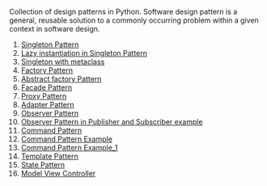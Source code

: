 Collection of design patterns in Python. Software design pattern is a general, reusable solution to a commonly occurring problem within a given context in software design. 

1. <a href='https://github.com/rajan2275/Python-Design-Patterns/blob/master/Creational/singleton.py'>Singleton Pattern</a> <br>
2. <a href='https://github.com/rajan2275/Python-Design-Patterns/blob/master/Creational/lazy_instantiation_singleton.py'>Lazy instantiation in Singleton Pattern</a> <br>
3. <a href='https://github.com/rajan2275/Python-Design-Patterns/blob/master/Creational/singleton_with_metaclass.py'>Singleton with metaclass</a> <br>
4. <a href='https://github.com/rajan2275/Python-Design-Patterns/blob/master/Creational/factory.py'>Factory Pattern</a> <br>
5. <a href='https://github.com/rajan2275/Python-Design-Patterns/blob/master/Creational/abstract_factory.py'>Abstract factory Pattern</a> <br>
6. <a href='https://github.com/rajan2275/Python-Design-Patterns/blob/master/Structural/facade.py'>Facade Pattern</a> <br>
7. <a href='https://github.com/rajan2275/Python-Design-Patterns/blob/master/Structural/proxy.py'>Proxy Pattern</a> <br>
8. <a href='https://github.com/rajan2275/Python-Design-Patterns/blob/master/Structural/adapter.py'>Adapter Pattern</a> <br>
9. <a href='https://github.com/rajan2275/Python-Design-Patterns/blob/master/Behavioral/observer.py'>Observer Pattern</a> <br>
10. <a href='https://github.com/rajan2275/Python-Design-Patterns/blob/master/Behavioral/observer_example.py'>Observer Pattern in Publisher and Subscriber example</a> <br>
11. <a href='https://github.com/rajan2275/Python-Design-Patterns/blob/master/Behavioral/command.py'>Command Pattern</a> <br>
12. <a href='https://github.com/rajan2275/Python-Design-Patterns/blob/master/Behavioral/command_example.py'>Command Pattern Example</a> <br>
13. <a href='https://github.com/rajan2275/Python-Design-Patterns/blob/master/Behavioral/command_example_1.py'>Command Pattern Example_1</a> <br>
14. <a href='https://github.com/rajan2275/Python-Design-Patterns/blob/master/Behavioral/template.py'>Template Pattern</a> <br>
15. <a href='https://github.com/rajan2275/Python-Design-Patterns/blob/master/Behavioral/state.py'>State Pattern</a> <br>
16. <a href='https://github.com/rajan2275/Python-Design-Patterns/blob/master/Model View Controller/MVC.py'>Model View Controller</a> <br>
